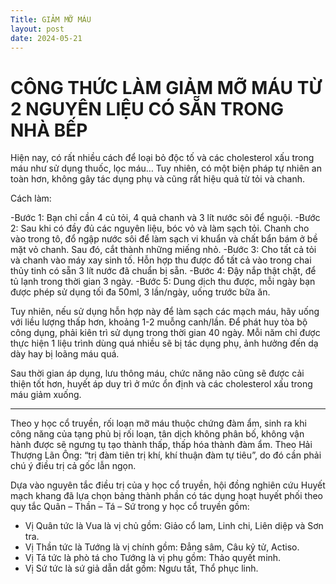 ```yaml
---
Title: GIẢM MỠ MÁU
layout: post
date: 2024-05-21
---
```

# CÔNG THỨC LÀM GIẢM MỠ MÁU TỪ 2 NGUYÊN LIỆU CÓ SẴN TRONG NHÀ BẾP

Hiện nay, có rất nhiều cách để loại bỏ độc tố và các cholesterol xấu trong máu như sử dụng thuốc, lọc máu… Tuy nhiên, có một biện pháp tự nhiên an toàn hơn, không gây tác dụng phụ và cũng rất hiệu quả từ tỏi và chanh.

Cách làm:

-Bước 1: Bạn chỉ cần 4 củ tỏi, 4 quả chanh và 3 lít nước sôi để nguội.
-Bước 2: Sau khi có đầy đủ các nguyên liệu, bóc vỏ và làm sạch tỏi. Chanh cho vào trong tô, đổ ngập nước sôi để làm sạch vi khuẩn và chất bẩn bám ở bề mặt vỏ chanh. Sau đó, cắt thành những miếng nhỏ.
-Bước 3: Cho tất cả tỏi và chanh vào máy xay sinh tố. Hỗn hợp thu được đổ tất cả vào trong chai thủy tinh có sẵn 3 lít nước đã chuẩn bị sẵn.
-Bước 4: Đậy nắp thật chặt, để tủ lạnh trong thời gian 3 ngày.
-Bước 5: Dung dịch thu được, mỗi ngày bạn được phép sử dụng tối đa 50ml, 3 lần/ngày, uống trước bữa ăn.

Tuy nhiên, nếu sử dụng hỗn hợp này để làm sạch các mạch máu, hãy uống với liều lượng thấp hơn, khoảng 1-2 muỗng canh/lần. Để phát huy tòa bộ công dụng, phải kiên trì sử dụng trong thời gian 40 ngày. Mỗi năm chỉ được thực hiện 1 liệu trình dùng quá nhiều sẽ bị tác dụng phụ, ảnh hưởng đến dạ dày hay bị loãng máu quá.

Sau thời gian áp dụng, lưu thông máu, chức năng não cũng sẽ được cải thiện tốt hơn, huyết áp duy trì ở mức ổn định và các cholesterol xấu trong máu giảm xuống.

<hr>

Theo y học cổ truyền, rối loạn mỡ máu thuộc chứng đàm ẩm, sinh ra khi công năng của tạng phủ bị rối loạn, tân dịch không phân bố, không vận hành được sẽ ngưng tụ tạo thành thấp, thấp hóa thành đàm ẩm. Theo Hải Thượng Lãn Ông: “trị đàm tiên trị khí, khí thuận đàm tự tiêu”, do đó cần phải chú ý điều trị cả gốc lẫn ngọn.

Dựa vào nguyên tắc điều trị của y học cổ truyền, hội đồng nghiên cứu Huyết mạch khang đã lựa chọn bảng thành phần có tác dụng hoạt huyết phối theo quy tắc Quân – Thần – Tá – Sứ trong y học cổ truyền gồm:
- Vị Quân tức là Vua là vị chủ gồm: Giảo cổ lam, Linh chi, Liên diệp và Sơn tra.
- Vị Thần tức là Tướng là vị chính gồm: Đẳng sâm, Câu kỷ tử, Actiso.
- Vị Tá tức là phò tá cho Tướng là vị phụ gồm: Thảo quyết minh.
- Vị Sứ tức là sứ giả dẫn dắt gồm: Ngưu tất, Thổ phục linh.
